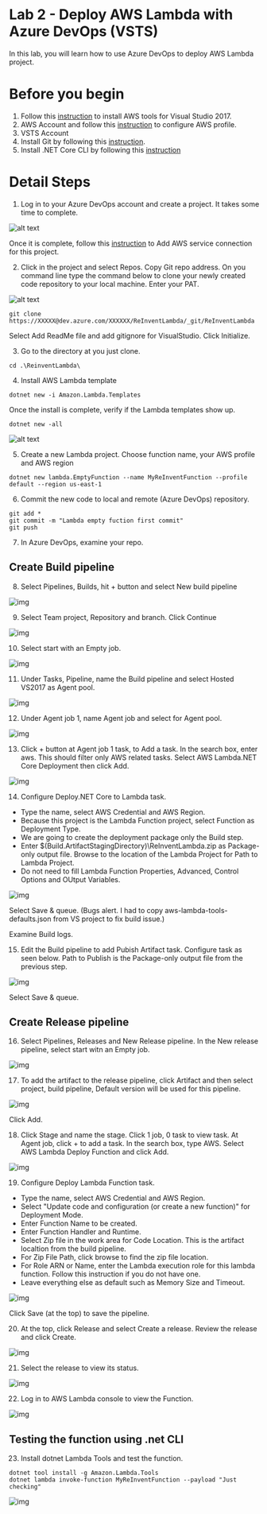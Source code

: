 # Lab 2 - Deploy AWS Lambda with Azure DevOps (VSTS)

In this lab, you will learn how to use Azure DevOps to deploy AWS Lambda project.  



# Before you begin
1. Follow this [instruction](https://docs.aws.amazon.com/vsts/latest/userguide/getting-started.html#install-the-aws-tools-for-vsts-extension) to install AWS tools for Visual Studio 2017.
2. AWS Account and follow this [instruction](https://docs.aws.amazon.com/cli/latest/userguide/cli-chap-getting-started.html) to configure AWS profile.
3. VSTS Account
4. Install Git by following this [instruction](https://git-scm.com/book/en/v2/Getting-Started-Installing-Git).
5. Install .NET Core CLI by following this [instruction](https://www.microsoft.com/net/download)


# Detail Steps
1. Log in to your Azure DevOps account and create a project. It takes some time to complete.  

![alt text](../images/vsts1.png "VSTS Project")

Once it is complete, follow this [instruction](https://docs.aws.amazon.com/vsts/latest/userguide/getting-started.html#set-up-aws-credentials-for-the-aws-tools-for-vsts) to Add AWS service connection for this project.

2. Click in the project and select Repos. Copy Git repo address.  On you command line type the command below to clone your newly created code repository to your local machine. Enter your PAT.

![alt text](../images/vsts2.png "Git Repo")

```
git clone https://XXXXX@dev.azure.com/XXXXXX/ReInventLambda/_git/ReInventLambda
```

Select Add ReadMe file and add gitignore for VisualStudio.  Click Initialize.

3. Go to the directory at you just clone.

```
cd .\ReinventLambda\
```

4. Install AWS Lambda template 

```
dotnet new -i Amazon.Lambda.Templates
```

Once the install is complete, verify if the Lambda templates show up.

```
dotnet new -all
```

![alt text](../images/vsts3.png "Dotnet new")

5. Create a new Lambda project. Choose function name, your AWS profile and AWS region

```
dotnet new lambda.EmptyFunction --name MyReInventFunction --profile default --region us-east-1
```

6. Commit the new code to local and remote (Azure DevOps) repository.

```
git add *
git commit -m "Lambda empty fuction first commit"
git push
```

7. In Azure DevOps, examine your repo.

## Create Build pipeline

8. Select Pipelines, Builds, hit + button and select New build pipeline

![img](../images/vsts6.png)

9. Select Team project, Repository and branch. Click Continue

![img](../images/vsts7.png)

10. Select start with an Empty job.

![img](../images/vsts11.png)

11. Under Tasks, Pipeline, name the Build pipeline and select Hosted VS2017 as Agent pool.  

![img](../images/vsts8.png)

12. Under Agent job 1, name Agent job and select <inherit from pipeline> for Agent pool.

![img](../images/vsts9.png)

13. Click + button at Agent job 1 task, to Add a task. In the search box, enter aws. This should filter only AWS related tasks. Select AWS Lambda.NET Core Deployment then click Add.

![img](../images/vsts10.png)

14. Configure Deploy.NET Core to Lambda task. 
- Type the name, select AWS Credential and AWS Region. 
- Because this project is the Lambda Function project, select Function as Deployment Type. 
- We are going to create the deployment package only the Build step.  
- Enter $(Build.ArtifactStagingDirectory)\ReInventLambda.zip as Package-only output file. Browse to the location of the Lambda Project for Path to Lambda Project.
- Do not need to fill Lambda Function Properties, Advanced, Control Options and OUtput Variables.

![img](../images/vsts12.png)

Select Save & queue.  (Bugs alert.  I had to copy aws-lambda-tools-defaults.json from VS project to fix build issue.)

Examine Build logs.

15. Edit the Build pipeline to add Pubish Artifact task. Configure task as seen below.  Path to Publish is the Package-only output file from the previous step.

![img](../images/vsts13.png)

Select Save & queue. 

## Create Release pipeline

16. Select Pipelines, Releases and New Release pipeline. In the New release pipeline, select start witn an Empty job.

![img](../images/vsts14.png)

17. To add the artifact to the release pipeline, click Artifact and then select project, build pipeline, Default version will be used for this pipeline. 

![img](../images/vsts15.png)

Click Add.

18. Click Stage and name the stage. Click 1 job, 0 task to view task. At Agent job, click + to add a task. In the search box, type AWS. Select AWS Lambda Deploy Function and click Add.

![img](../images/vsts16.png)

19. Configure Deploy Lambda Function task.
- Type the name, select AWS Credential and AWS Region.
- Select "Update code and configuration (or create a new function)" for Deployment Mode.
- Enter Function Name to be created.
- Enter Function Handler and Runtime.
- Select Zip file in the work area for Code Location.  This is the artifact localtion from the build pipeline.
- For Zip File Path, click browse to find the zip file location.
- For Role ARN or Name, enter the Lambda execution role for this lambda function.  Follow this instruction if you do not have one.
- Leave everything else as default such as Memory Size and Timeout.

![img](../images/vsts17.png)

Click Save (at the top) to save the pipeline.

20. At the top, click Release and select Create a release. Review the release and click Create.

![img](../images/vsts18.png)

21. Select the release to view its status.  

![img](../images/vsts20.png)

22. Log in to AWS Lambda console to view the Function.

![img](../images/vsts20.png)

## Testing the function using .net CLI
23. Install dotnet Lambda Tools and test the function.

```
dotnet tool install -g Amazon.Lambda.Tools
dotnet lambda invoke-function MyReInventFunction --payload "Just checking"
```

![img](../images/vsts21.png)